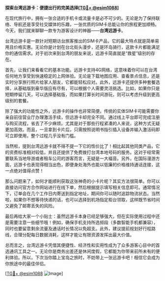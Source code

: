 **探索台湾远游卡：便捷出行的完美选择[[TG💪+ @esim1088](https://t.me/s/esim1088)]**

在现代旅行中，拥有一张合适的手机卡或流量卡是必不可少的。无论是为了保持联络、导航还是享受社交媒体的乐趣，一张优质的SIM卡总能让你的旅程更加顺畅。今天，我们就来聊聊一款专为游客设计的神器——**台湾远游卡**。

台湾远游卡是一款针对短期访台旅客推出的SIM卡产品，它的最大特点就是简单易用且价格实惠。无论你是计划在台北街头漫步，还是环岛骑行，这款卡片都能满足你的通信需求。对于初次来到台湾的朋友来说，远游卡简直就是“救星”级别的存在。

首先，让我们来看看它的基本功能。远游卡支持4G网络，这意味着你可以在台湾任何地方享受到快速稳定的上网体验。无论是下载地图应用、查看景点信息，还是实时分享旅行照片给家人朋友，它都能轻松应对。此外，远游卡还提供多种套餐选择，从基础版到豪华版应有尽有，可以根据个人需要灵活挑选。比如，如果你只是短期停留几天，可以选择基础版，而如果打算长时间游玩，则可以考虑升级到更高级别的套餐。

除了强大的功能性之外，远游卡的操作也非常简便。传统的实体SIM卡可能需要你亲自前往营业厅办理激活手续，但远游卡却完全不同。通过线上平台即可完成注册与购买流程，省去了不少麻烦。尤其是对于那些行程紧凑的人来说，这种方式无疑更加高效。而且，一旦拿到卡片后，只需按照说明书指引插入设备并输入激活码即可立即使用，整个过程几乎没有门槛。

当然啦，提到台湾远游卡就不得不提一下它的性价比了！相比起其他同类产品，它的资费标准相对较低，并且还提供了免费拨打台湾本地号码的服务。这对于经常需要联系当地导游或者租车公司的游客而言，无疑是一大福音。另外，在国际漫游方面，远游卡也表现得相当出色，即便身处海外也能以低廉的价格维持通话连接，这一点绝对值得点赞！

那么问题来了，如何才能顺利获取这张神奇的小卡片呢？其实方法很简单。你可以直接访问官方合作网站进行在线下单，然后根据提示填写相关信息即可。通常情况下，订单会在几个工作日内寄送到指定地址，期间你可以随时追踪物流状态。当然啦，如果你不想等待快递的话，也可以选择到机场指定柜台领取，这样既节省时间又避免了邮寄丢失的风险。

最后再给大家一个小贴士：虽然远游卡本身已经足够强大，但在实际使用过程中还是需要注意一些细节哦！例如，确保手机支持所选频段（多数智能手机都兼容），同时也要留意剩余流量及通话时长情况以免超支。此外，建议提前规划好行程路线，合理分配每日数据消耗，这样才能让有限资源发挥出最大价值。

总而言之，台湾远游卡凭借其便捷性、经济性和实用性成为了众多游客心目中的首选通讯工具之一。无论你是商务出差还是休闲度假，它都能为你带来前所未有的便利体验。所以，下次当你踏上宝岛之旅时，不妨带上一张远游卡吧！相信它会成为你旅途中的最佳伴侣。

[[TG💪+ @esim1088](https://t.me/s/esim1088) ![Image](https://i.postimg.cc/4NQfJmqS/Snipaste-2025-05-13-00-14-12.png)]